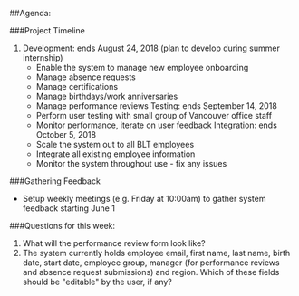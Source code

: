 ##Agenda:

###Project Timeline
1. Development: ends August 24, 2018 (plan to develop during summer internship)
   * Enable the system to manage new employee onboarding
   * Manage absence requests
   * Manage certifications
   * Manage birthdays/work anniversaries
   * Manage performance reviews
Testing: ends September 14, 2018
   * Perform user testing with small group of Vancouver office staff
   * Monitor performance, iterate on user feedback
Integration: ends October 5, 2018
   * Scale the system out to all BLT employees
   * Integrate all existing employee information
   * Monitor the system throughout use - fix any issues
   
###Gathering Feedback
* Setup weekly meetings (e.g. Friday at 10:00am) to gather system feedback starting June 1
   
###Questions for this week:
1. What will the performance review form look like?
2. The system currently holds employee email, first name, last name, birth date, start date, employee group, manager (for performance reviews and absence request submissions) and region. Which of these fields should be "editable" by the user, if any?
